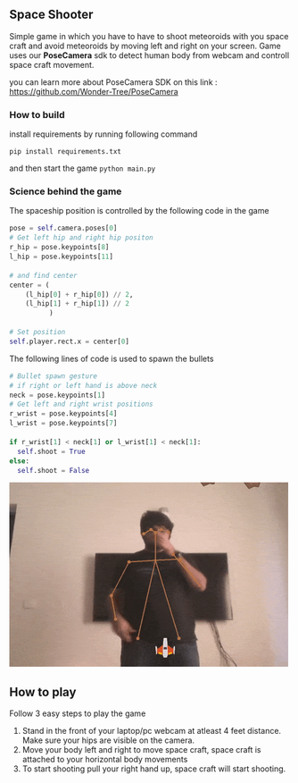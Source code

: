 ## Space Shooter
Simple game in which you have to have to shoot meteoroids with you space craft and avoid meteoroids by moving left and right on your screen. Game uses our **PoseCamera** sdk to detect human body from webcam and controll space craft movement.

you can learn more about PoseCamera SDK on this link : https://github.com/Wonder-Tree/PoseCamera

### How to build
install requirements by running following command
```
pip install requirements.txt
```
and then start the game `python main.py`

### Science behind the game
The spaceship position is controlled by the following code in the game
```python
pose = self.camera.poses[0]
# Get left hip and right hip positon
r_hip = pose.keypoints[8]
l_hip = pose.keypoints[11]
                
# and find center
center = (
    (l_hip[0] + r_hip[0]) // 2, 
    (l_hip[1] + r_hip[1]) // 2
          )

# Set position 
self.player.rect.x = center[0]
```

The following lines of code is used to spawn the bullets
```python
# Bullet spawn gesture
# if right or left hand is above neck
neck = pose.keypoints[1]
# Get left and right wrist positions
r_wrist = pose.keypoints[4]
l_wrist = pose.keypoints[7]

if r_wrist[1] < neck[1] or l_wrist[1] < neck[1]:
  self.shoot = True
else:
  self.shoot = False
```

![Sampel output](output.gif)

## How to play
Follow 3 easy steps to play the game
1. Stand in the front of your laptop/pc webcam at atleast 4 feet distance. Make sure your hips are visible on the camera.
2. Move your body left and right to move space craft, space craft is attached to your horizontal body movements
3. To start shooting pull your right hand up, space craft will start shooting.
